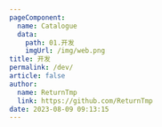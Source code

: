 ```yaml
---
pageComponent: 
  name: Catalogue
  data:
    path: 01.开发
    imgUrl: /img/web.png
title: 开发
permalink: /dev/
article: false
author: 
  name: ReturnTmp
  link: https://github.com/ReturnTmp
date: 2023-08-09 09:13:15
---
```

